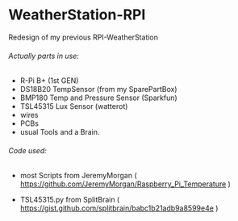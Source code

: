 # WeatherStation-RPI
Redesign of my previous RPI-WeatherStation

###### Actually parts in use:

- R-Pi B+ (1st GEN)
- DS18B20 TempSensor (from my SparePartBox)
- BMP180 Temp and Pressure Sensor (Sparkfun)
- TSL45315 Lux Sensor (watterot)
- wires
- PCBs
- usual Tools and a Brain.


###### Code used:

- most Scripts from JeremyMorgan ( https://github.com/JeremyMorgan/Raspberry_Pi_Temperature )

- TSL45315.py from SplitBrain ( https://gist.github.com/splitbrain/babc1b21adb9a8599e4e )
